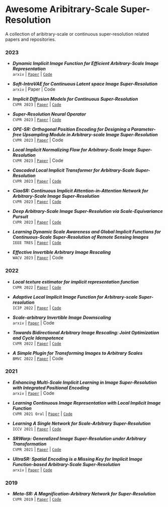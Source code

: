 # Awesome Aribitrary-Scale Super-Resolution
A collection of aribitrary-scale or continuous super-resolution related papers and repositories.

### 2023
*  **_Dynamic Implicit Image Function for Efficient Arbitrary-Scale Image Representation_** <br>
`arxiv` | [`Paper`](https://arxiv.org/pdf/2306.12321.pdf) | [`Code`](https://github.com/HeZongyao/DIIF)<br>

*  **_Soft-IntroVAE for Continuous Latent space Image Super-Resolution_** <br>
`arxiv` | Paper | Code <br>

*  **_Implicit Diffusion Models for Continuous Super-Resolution_** <br>
`CVPR 2023` | [`Paper`](https://arxiv.org/abs/2303.16491) | [`Code`](https://github.com/Ree1s/IDM)<br>

*  **_Super-Resolution Neural Operator_** <br>
`CVPR 2023` | [`Paper`](https://arxiv.org/abs/2303.02584) | [`Code`](https://github.com/2y7c3/Super-Resolution-Neural-Operator)<br>

*  **_OPE-SR: Orthogonal Position Encoding for Designing a Parameter-free Upsampling Module in Arbitrary-scale Image Super-Resolution_** <br>
`CVPR 2023` | [`Paper`](https://arxiv.org/abs/2303.01091) | Code<br>

*  **_Local Implicit Normalizing Flow for Arbitrary-Scale Image Super-Resolution_** <br>
`CVPR 2023` | [`Paper`](https://arxiv.org/pdf/2303.05156.pdf) | Code<br>

*  **_Cascaded Local Implicit Transformer for Arbitrary-Scale Super-Resolution_** <br>
`CVPR 2023` | [`Paper`](https://arxiv.org/pdf/2303.16513v1.pdf) | [`Code`](https://github.com/jaroslaw1007/clit)<br>

*  **_CiaoSR: Continuous Implicit Attention-in-Attention Network for Arbitrary-Scale Image Super-Resolution_** <br>
`CVPR 2023` | [`Paper`](https://arxiv.org/pdf/2212.04362.pdf) | [`Code`](https://github.com/caojiezhang/CiaoSR)<br>

*  **_Deep Arbitrary-Scale Image Super-Resolution via Scale-Equivariance Pursuit_** <br>
`CVPR 2023` | [`Paper`](https://openaccess.thecvf.com/content/CVPR2023/papers/Wang_Deep_Arbitrary-Scale_Image_Super-Resolution_via_Scale-Equivariance_Pursuit_CVPR_2023_paper.pdf) | [`Code`](https://github.com/neuralchen/EQSR)<br>


*  **_Learning Dynamic Scale Awareness and Global Implicit Functions for Continuous-Scale Super-Resolution of Remote Sensing Images_** <br>
`IEEE TRES` | [`Paper`](https://ieeexplore.ieee.org/document/10026827) | [`Code`](https://github.com/hanlinwu/SADN)<br>

* **_Effective Invertible Arbitrary Image Rescaling_** <br>
`WACV 2023` | [`Paper`](https://openaccess.thecvf.com/content/WACV2023/papers/Pan_Effective_Invertible_Arbitrary_Image_Rescaling_WACV_2023_paper.pdf) | Code<br>

### 2022

* **_Local texture estimator for implicit representation function_** <br>
`CVPR 2022` | [`Paper`](https://openaccess.thecvf.com/content/CVPR2022/papers/Lee_Local_Texture_Estimator_for_Implicit_Representation_Function_CVPR_2022_paper.pdf) | [`Code`](https://github.com/jaewon-lee-b/lte)<br>

*  **_Adaptive Local Implicit Image Function for Arbitrary-scale Super-resolution_** <br>
`ICIP 2022` | [`Paper`](https://arxiv.org/pdf/2208.04318.pdf) | [`Code`](https://github.com/LeeHW-THU/A-LIIF)<br>

*  **_Scale-arbitrary Invertible Image Downscaling_** <br>
`arxiv` | [`Paper`](https://arxiv.org/pdf/2201.12576.pdf) | Code<br>

*  **_Towards Bidirectional Arbitrary Image Rescaling: Joint Optimization and Cycle Idempotence_** <br>
`CVPR 2022` | [`Paper`](https://arxiv.org/pdf/2203.00911.pdf) | [`Code`](https://github.com/LeeHW-THU/A-LIIF)<br>

*  **_A Simple Plugin for Transforming Images to Arbitrary Scales_** <br>
`BMVC 2022` | [`Paper`](https://arxiv.org/pdf/2210.03417.pdf) | Code<br>


### 2021

*  **_Enhancing Multi-Scale Implicit Learning in Image Super-Resolution with Integrated Positional Encoding_** <br>
`arxiv` | [`Paper`](https://arxiv.org/pdf/2112.05756.pdf) | Code<br>

*  **_Learning Continuous Image Representation with Local Implicit Image Function_** <br>
`CVPR 2021 Oral` | [`Paper`](https://openaccess.thecvf.com/content/CVPR2021/papers/Chen_Learning_Continuous_Image_Representation_With_Local_Implicit_Image_Function_CVPR_2021_paper.pdf) | [`Code`](https://github.com/yinboc/liif)<br>

*  **_Learning A Single Network for Scale-Arbitrary Super-Resolution_** <br>
`ICCV 2021` | [`Paper`](https://arxiv.org/abs/2004.03791) | [`Code`](https://github.com/The-Learning-And-Vision-Atelier-LAVA/ArbSR)<br>

*  **_SRWarp: Generalized Image Super-Resolution under Arbitrary Transformation_** <br>
`CVPR 2021` | [`Paper`](https://openaccess.thecvf.com/content/CVPR2021/papers/Son_SRWarp_Generalized_Image_Super-Resolution_under_Arbitrary_Transformation_CVPR_2021_paper.pdf) | [`Code`](https://github.com/sanghyun-son/srwarp)<br>

*  **_UltraSR: Spatial Encoding is a Missing Key for Implicit Image Function-based Arbitrary-Scale Super-Resolution_** <br>
`arxiv` | [`Paper`](https://arxiv.org/abs/2103.12716) | [`Code`](https://github.com/SHI-Labs/UltraSR-Arbitrary-Scale-Super-Resolution)<br>

### 2019

*  **_Meta-SR: A Magnification-Arbitrary Network for Super-Resolution_** <br>
`CVPR 2019` | [`Paper`](https://openaccess.thecvf.com/content_CVPR_2019/papers/Hu_Meta-SR_A_Magnification-Arbitrary_Network_for_Super-Resolution_CVPR_2019_paper.pdf) | [`Code`](https://github.com/XuecaiHu/Meta-SR-Pytorch)<br>

